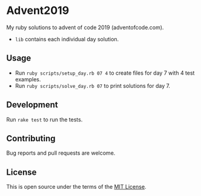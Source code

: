 # Advent2019

My ruby solutions to advent of code 2019 (adventofcode.com).
+ `lib` contains each individual day solution.

## Usage

+ Run `ruby scripts/setup_day.rb 07 4` to create files for day 7 with 4 test examples.
+ Run `ruby scripts/solve_day.rb 07` to print solutions for day 7.

## Development
Run `rake test` to run the tests.

## Contributing

Bug reports and pull requests are welcome.

## License

This is open source under the terms of the [MIT License](https://opensource.org/licenses/MIT).
